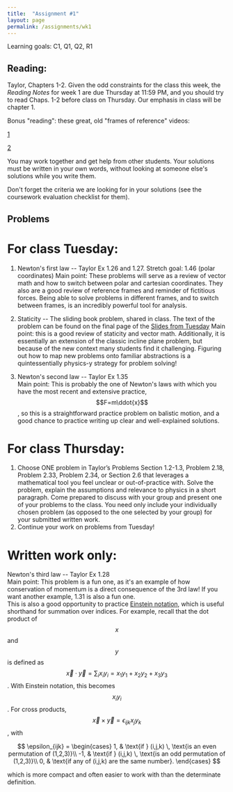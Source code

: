 ```yaml
---
title:  "Assignment #1"
layout: page
permalink: /assignments/wk1
---
```

Learning goals: C1, Q1, Q2, R1
## Reading:  
Taylor, Chapters 1-2. Given the odd constraints for the class this week, the *Reading Notes* for week 1 are due Thursday at 11:59 PM, and you should try to read Chaps. 1-2 before class on Thursday. Our emphasis in class will be chapter 1.

Bonus "reading": these great, old "frames of reference" videos:

[1](https://user-images.githubusercontent.com/111898805/187585622-85218b2a-ce6a-4cfa-a638-0d75974239d7.mp4)

[2](https://user-images.githubusercontent.com/111898805/187585635-ac49acc8-94af-4f12-bc82-225fa45b4ce9.mp4)

You may work together and get help from other students. Your solutions must be written in your own words, without looking at someone else's solutions while
you write them.

Don't forget the criteria we are looking for in your solutions (see the coursework evaluation checklist for them).

## Problems 
# For class Tuesday: 

1. Newton's first law -- Taylor Ex 1.26 and 1.27. Stretch goal: 1.46 (polar coordinates)
Main point: These problems will serve as a review of vector math and how to switch between polar and cartesian coordinates. They also are a good review of reference frames and reminder of fictitious forces.  Being able to solve problems in different frames, and to switch between frames, is an incredibly powerful tool for analysis.

2. Staticity -- The sliding book problem, shared in class. The text of the problem can be found on the final page of the [Slides from Tuesday](/PhysH308/lectures/firstday_308_2024.pdf)
Main point: this is a good review of staticity and vector math. Additionally, it is essentially an extension of the classic incline plane problem, but because of the new context many students find it challenging.  Figuring out how to map new problems onto familiar abstractions is a quintessentially physics-y strategy for problem solving!

3. Newton's second law -- Taylor Ex 1.35   
Main point:  This is probably the one of Newton's laws with which you have the most recent and extensive practice, $$F=m\ddot{x}$$, so this is a straightforward practice problem on balistic motion, and a good chance to practice writing up clear and well-explained solutions. 

# For class Thursday:
1. Choose ONE problem in Taylor’s Problems Section 1.2-1.3, Problem 2.18, Problem 2.33, Problem 2.34, or Section 2.6 that leverages a mathematical tool you feel unclear or out-of-practice with. Solve the problem, explain the assumptions and relevance to physics in a short paragraph. Come prepared to discuss with your group and present one of your problems to the class. You need only include your individually chosen problem (as opposed to the one selected by your group) for your submitted written work.
2. Continue your work on problems from Tuesday!

# Written work only:
Newton's third law -- Taylor Ex 1.28   
Main point: This problem is a fun one, as it's an example of how conservation of momentum is a direct consequence of the 3rd law!  If you want another example, 1.31 is also a fun one.  
This is also a good opportunity to practice [Einstein notation](https://en.wikipedia.org/wiki/Einstein_notation), which is useful shorthand for summation over indices.  For example, recall that the dot product of $$x$$ and $$y$$ is defined as $$\vec{x} \cdot \vec{y} = \sum_{i}x_i y_i = x_1y_1 + x_2y_2 + x_3y_3$$. With Einstein notation, this becomes $$x_iy_i$$. For cross products, $$\vec{x} \times \vec{y} = \epsilon_{ijk}x_jy_k$$, with

$$
\epsilon_{ijk} =
    \begin{cases}
            1, &         \text{if } (i,j,k) \, \text{is an even permutation of (1,2,3)}\\
            -1, &        \text{if } (i,j,k) \, \text{is an odd permutation of (1,2,3)}\\
            0, &         \text{if any of (i,j,k) are the same number}.
    \end{cases}
$$

which is more compact and often easier to work with than the determinate definition.




